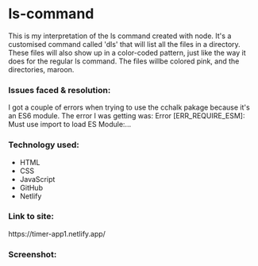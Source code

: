 # ls-command
 This is my interpretation of the ls command created with node. It's a customised command called 'dls' that will list all the files in a directory. These files will also show up in a color-coded pattern, just like the way it does for the regular ls command. The files willbe colored pink, and the directories, maroon. 
 
<h3>Issues faced & resolution:</h3>
I got a couple of errors when trying to use the cchalk pakage because it's an ES6 module. The error I was getting was: <bold>Error [ERR_REQUIRE_ESM]: Must use import to load ES Module:...</bold>

<h3>Technology used:</h3>

- HTML
- CSS
- JavaScript
- GitHub
- Netlify

<h3>Link to site:</h3>
https://timer-app1.netlify.app/

<h3>Screenshot:</h3>
